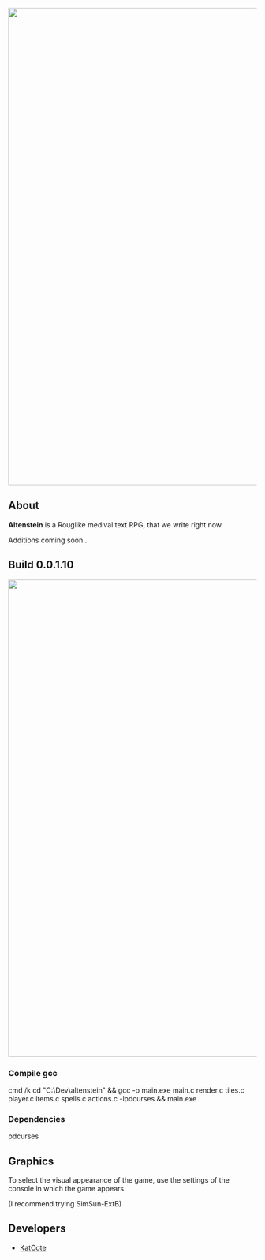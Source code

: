 <p align="center">
      <img src="https://i.ibb.co/cxS6rTL/Altenstein.png" width="967">
</p>

## About 
**Altenstein** is a Rouglike medival text RPG, that we write right now.

Additions coming soon..
## Build 0.0.1.10
<p align="center">
      <img src="https://i.ibb.co/YhV4Y9F/image.png" width="967">
</p>

### Compile gcc
cmd /k cd "C:\Dev\altenstein" && gcc -o main.exe main.c render.c tiles.c player.c items.c spells.c actions.c -lpdcurses && main.exe

### Dependencies 
pdcurses

## Graphics

To select the visual appearance of the game, use the settings of the console in which the game appears.

(I recommend trying SimSun-ExtB)

## Developers

- [KatCote](https://github.com/KatCote)
